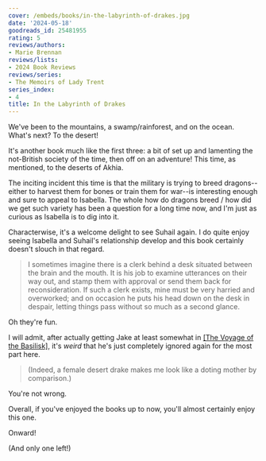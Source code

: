 ```yaml
---
cover: /embeds/books/in-the-labyrinth-of-drakes.jpg
date: '2024-05-18'
goodreads_id: 25481955
rating: 5
reviews/authors:
- Marie Brennan
reviews/lists:
- 2024 Book Reviews
reviews/series:
- The Memoirs of Lady Trent
series_index:
- 4
title: In the Labyrinth of Drakes
---
```

We've been to the mountains, a swamp/rainforest, and on the ocean. What's next? To the desert!

It's another book much like the first three: a bit of set up and lamenting the not-British society of the time, then off on an adventure! This time, as mentioned, to the deserts of Akhia. 

The inciting incident this time is that the military is trying to breed dragons--either to harvest them for bones or train them for war--is interesting enough and sure to appeal to Isabella. The whole how do dragons breed / how did we get such variety has been a question for a long time now, and I'm just as curious as Isabella is to dig into it. 

Characterwise, it's a welcome delight to see Suhail again. I do quite enjoy seeing Isabella and Suhail's relationship develop and this book certainly doesn't slouch in that regard. 

> I sometimes imagine there is a clerk behind a desk situated between the brain and the mouth. It is his job to examine utterances on their way out, and stamp them with approval or send them back for reconsideration. If such a clerk exists, mine must be very harried and overworked; and on occasion he puts his head down on the desk in despair, letting things pass without so much as a second glance.

Oh they're fun. 

I will admit, after actually getting Jake at least somewhat in [[The Voyage of the Basilisk]](), it's *weird* that he's just completely ignored again for the most part here. 

> (Indeed, a female desert drake makes me look like a doting mother by comparison.)

You're not wrong. 

Overall, if you've enjoyed the books up to now, you'll almost certainly enjoy this one. 

Onward!

(And only one left!)

<!--more-->